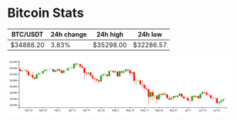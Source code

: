 # Bitcoin Stats

BTC/USDT|24h change|24h high|24h low|
|---|---|---|---|
|$34888.20|3.83%|$35298.00|$32286.57|

<img src="./chart.svg">
